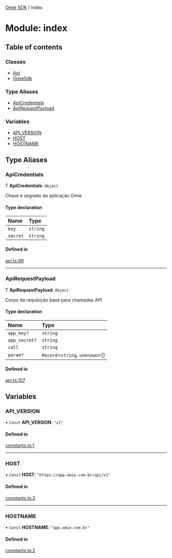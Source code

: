 [Omie SDK](../README.md) / index

# Module: index

## Table of contents

### Classes

- [Api](../classes/index.Api.md)
- [OmieSdk](../classes/index.OmieSdk.md)

### Type Aliases

- [ApiCredentials](index.md#apicredentials)
- [ApiRequestPayload](index.md#apirequestpayload)

### Variables

- [API\_VERSION](index.md#api_version)
- [HOST](index.md#host)
- [HOSTNAME](index.md#hostname)

## Type Aliases

### ApiCredentials

Ƭ **ApiCredentials**: `Object`

Chave e segredo da aplicação Omie

#### Type declaration

| Name | Type |
| :------ | :------ |
| `key` | `string` |
| `secret` | `string` |

#### Defined in

[api.ts:99](https://github.com/lucas-bogos/omie-sdk/blob/96c014c/src/api.ts#L99)

___

### ApiRequestPayload

Ƭ **ApiRequestPayload**: `Object`

Corpo da requisição base para chamadas API

#### Type declaration

| Name | Type |
| :------ | :------ |
| `app_key?` | `string` |
| `app_secret?` | `string` |
| `call` | `string` |
| `param?` | `Record`<`string`, `unknown`\>[] |

#### Defined in

[api.ts:107](https://github.com/lucas-bogos/omie-sdk/blob/96c014c/src/api.ts#L107)

## Variables

### API\_VERSION

• `Const` **API\_VERSION**: ``"v1"``

#### Defined in

[constants.ts:1](https://github.com/lucas-bogos/omie-sdk/blob/96c014c/src/constants.ts#L1)

___

### HOST

• `Const` **HOST**: ``"https://app.omie.com.br/api/v1"``

#### Defined in

[constants.ts:3](https://github.com/lucas-bogos/omie-sdk/blob/96c014c/src/constants.ts#L3)

___

### HOSTNAME

• `Const` **HOSTNAME**: ``"app.omie.com.br"``

#### Defined in

[constants.ts:2](https://github.com/lucas-bogos/omie-sdk/blob/96c014c/src/constants.ts#L2)
